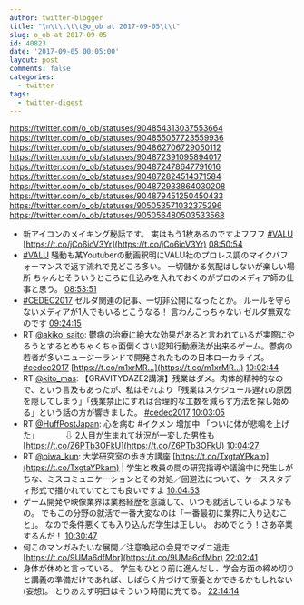 ```yaml
---
author: twitter-blogger
title: "\n\t\t\t\t@o_ob at 2017-09-05\t\t"
slug: o_ob-at-2017-09-05
id: 40823
date: '2017-09-05 00:05:00'
layout: post
comments: false
categories:
  - twitter
tags:
  - twitter-digest
---
```


https://twitter.com/o_ob/statuses/904854313037553664 https://twitter.com/o_ob/statuses/904855057723559936 https://twitter.com/o_ob/statuses/904862706729050112 https://twitter.com/o_ob/statuses/904872391095894017 https://twitter.com/o_ob/statuses/904872478647791616 https://twitter.com/o_ob/statuses/904872824514371584 https://twitter.com/o_ob/statuses/904872933864030208 https://twitter.com/o_ob/statuses/904879451250450433 https://twitter.com/o_ob/statuses/905053571032375296 https://twitter.com/o_ob/statuses/905056480503533568  

*   新アイコンのメイキング秘話です。 実はもう1枚あるのですよフフフ [#VALU](https://twitter.com/search?q=%23VALU&src=hash) [https://t.co/jCo6icV3Yr](https://t.co/jCo6icV3Yr) [08:50:54](https://twitter.com/o_ob/statuses/904854313037553664)
*   [#VALU](https://twitter.com/search?q=%23VALU&src=hash) 騒動も某Youtuberの動画釈明にVALU社のプロレス調のマイクパフォーマンスで返す流れで見どころ多い。 一切儲かる気配はしないが楽しい場所 ちゃんとそういうところに仕込みを入れておくのがプロのメディア師の仕事と思う。 [08:53:51](https://twitter.com/o_ob/statuses/904855057723559936)
*   [#CEDEC2017](https://twitter.com/search?q=%23CEDEC2017&src=hash) ゼルダ関連の記事、一切非公開になったとか。 ルールを守らないメディアが1人でもいるとこうなる！ 言わんこっちゃない ゼルダ無双なのです [09:24:15](https://twitter.com/o_ob/statuses/904862706729050112)
*   RT [@akiko_saito](https://twitter.com/akiko_saito): 鬱病の治療に絶大な効果があると言われているが実際にやろうとするとめちゃくちゃ面倒くさい認知行動療法が出来るゲーム。鬱病の若者が多いニュージーランドで開発されたものの日本ローカライズ。 [#cedec2017](https://twitter.com/search?q=%23cedec2017&src=hash) [https://t.co/m1xrMR…](https://t.co/m1xrMR…) [10:02:44](https://twitter.com/o_ob/statuses/904872391095894017)
*   RT [@kito_mas](https://twitter.com/kito_mas): 【GRAVITYDAZE2講演】残業はダメ。肉体的精神的なので、という言及もあったが、私はそれより「残業はスケジュール遅れの原因を隠してしまう」「残業禁止にすれば合理的な工数を減らす方法を探し始める」という話の方が響きました。 [#cedec2017](https://twitter.com/search?q=%23cedec2017&src=hash) [10:03:05](https://twitter.com/o_ob/statuses/904872478647791616)
*   RT [@HuffPostJapan](https://twitter.com/HuffPostJapan): 心を病む #イクメン 増加中 「ついに体が悲鳴を上げた」 　　　⇩ 2人目が生まれて状況が一変した男性も [https://t.co/Z6PTb3OFkU](https://t.co/Z6PTb3OFkU) [10:04:27](https://twitter.com/o_ob/statuses/904872824514371584)
*   RT [@oiwa_kun](https://twitter.com/oiwa_kun): 大学研究室の歩き方講座 [https://t.co/TxgtaYPkam](https://t.co/TxgtaYPkam) | 学生と教員の間の研究指導や議論中に発生しがちな、ミスコミュニケーションとその対処／回避法について、ケーススタディ形式で描かれていてとても良いですよ [10:04:53](https://twitter.com/o_ob/statuses/904872933864030208)
*   ゲーム開発や映像業界は業務経歴を意識して、いつも就活しているようなもの。 でもこの分野の就活で一番大変なのは「一番最初に業界に入り込むこと」。 なので条件悪くても入り込んだ学生は正しい。 おめでとう！さあ卒業するんだ！ [10:30:47](https://twitter.com/o_ob/statuses/904879451250450433)
*   何このマンガみたいな展開／注意喚起の会見でマダニ逃走 [https://t.co/9UMa6dfMbr](https://t.co/9UMa6dfMbr) [22:02:41](https://twitter.com/o_ob/statuses/905053571032375296)
*   身体が休めと言っている。 学生もひとり前に進んだし、学会方面の締め切りと講義の準備だけであれば、しばらく片づけて療養とかできるかもしれない(妄想)。 とりあえず明日はそういう時間に充てる。 [22:14:14](https://twitter.com/o_ob/statuses/905056480503533568)